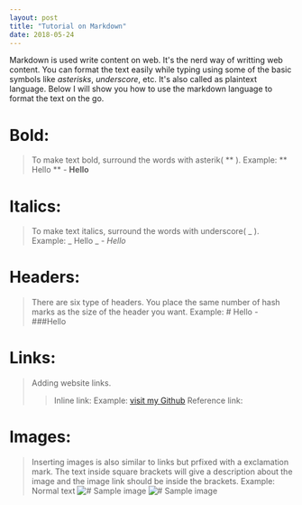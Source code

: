 ```yaml
---
layout: post
title: "Tutorial on Markdown"
date: 2018-05-24
---
```

Markdown is used write content on web. It's the nerd way of writting web content. You can format the text easily while typing using some of the basic symbols like _asterisks_, _underscore_, etc. It's also called as plaintext language. Below I will show you how to use the markdown language to format the text on the go.

# Bold:
>To make text bold, surround the words with asterik( ** ).
Example: ** Hello **  - **Hello**

# Italics:
>To make text italics, surround the words with underscore( _ ).
Example: _ Hello _    - _Hello_

# Headers:
>There are six type of headers. You place the same number of hash marks as the size of the header you want.
Example: # Hello - ###Hello

# Links:
>Adding website links.
>>Inline link:
Example: [visit my Github](https://github.com/gokul-gokz)
>>Reference link:

# Images:
>Inserting images is also similar to links but prfixed with a exclamation mark. The text inside square brackets will give a description about the image and the image link should be inside the brackets.
Example:
Normal text
       ![# Sample image](http://octodex.github.com/images/octdrey-catburn.jpg)
![# Sample image](http://octodex.github.com/images/octdrey-catburn.jpg)



